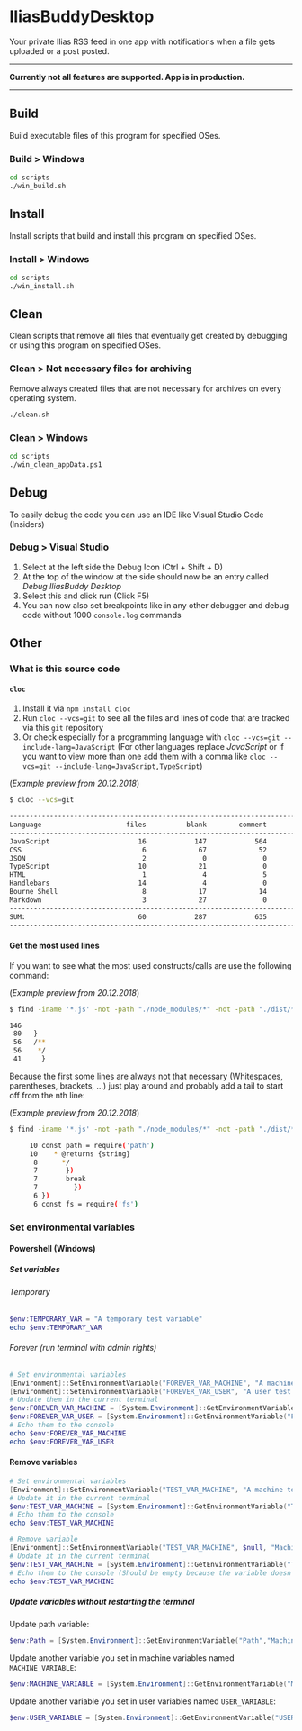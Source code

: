 # IliasBuddyDesktop

Your private Ilias RSS feed in one app with notifications when a file gets uploaded or a post posted.

---

**Currently not all features are supported. App is in production.**

---

## Build

Build executable files of this program for specified OSes.

### Build > Windows

```sh
cd scripts
./win_build.sh
```

## Install

Install scripts that build and install this program on specified OSes.

### Install > Windows

```sh
cd scripts
./win_install.sh
```

## Clean

Clean scripts that remove all files that eventually get created by debugging or using this program on specified OSes.

### Clean > Not necessary files for archiving

Remove always created files that are not necessary for archives on every operating system.

```sh
./clean.sh
```

### Clean > Windows

```sh
cd scripts
./win_clean_appData.ps1
```

## Debug

To easily debug the code you can use an IDE like Visual Studio Code (Insiders)

### Debug > Visual Studio

1. Select at the left side the Debug Icon (Ctrl + Shift + D)
2. At the top of the window at the side should now be an entry called *Debug IliasBuddy Desktop*
3. Select this and click run (Click F5)
4. You can now also set breakpoints like in any other debugger and debug code without 1000 `console.log` commands

## Other

### What is this source code

#### `cloc`

1. Install it via `npm install cloc`
2. Run `cloc --vcs=git` to see all the files and lines of code that are tracked via this `git` repository
3. Or check especially for a programming language with `cloc --vcs=git --include-lang=JavaScript` (For other languages replace *JavaScript* or if you want to view more than one add them with a comma like `cloc --vcs=git --include-lang=JavaScript,TypeScript`)

(*Example preview from 20.12.2018*)

```sh
$ cloc --vcs=git

-------------------------------------------------------------------------------
Language                     files          blank        comment           code
-------------------------------------------------------------------------------
JavaScript                      16            147            564           1297
CSS                              6             67             52            357
JSON                             2              0              0            286
TypeScript                      10             21              0            279
HTML                             1              4              5             78
Handlebars                      14              4              0             71
Bourne Shell                     8             17             14             53
Markdown                         3             27              0             48
-------------------------------------------------------------------------------
SUM:                            60            287            635           2469
-------------------------------------------------------------------------------
```

#### Get the most used lines

If you want to see what the most used constructs/calls are use the following command:

(*Example preview from 20.12.2018*)

```sh
$ find -iname '*.js' -not -path "./node_modules/*" -not -path "./dist/*" | xargs cat | sort | uniq -c | sort -nr | head -n 5

146
 80   }
 56   /**
 56    */
 41     }
```

Because the first some lines are always not that necessary (Whitespaces, parentheses, brackets, ...) just play around and probably add a tail to start off from the nth line:

(*Example preview from 20.12.2018*)

```sh
$ find -iname '*.js' -not -path "./node_modules/*" -not -path "./dist/*" | xargs cat | sort | uniq -c | sort -nr | head -n 21 |tail -n +14

     10 const path = require('path')
     10    * @returns {string}
      8      */
      7       })
      7       break
      7         })
      6 })
      6 const fs = require('fs')
```

### Set environmental variables

#### Powershell (Windows)

##### Set variables

###### Temporary

```powershell
$env:TEMPORARY_VAR = "A temporary test variable"
echo $env:TEMPORARY_VAR
```

###### Forever (run terminal with admin rights)

```powershell
# Set environmental variables
[Environment]::SetEnvironmentVariable("FOREVER_VAR_MACHINE", "A machine test variable", "Machine")
[Environment]::SetEnvironmentVariable("FOREVER_VAR_USER", "A user test variable", "User")
# Update them in the current terminal
$env:FOREVER_VAR_MACHINE = [System.Environment]::GetEnvironmentVariable("FOREVER_VAR_MACHINE","Machine")
$env:FOREVER_VAR_USER = [System.Environment]::GetEnvironmentVariable("FOREVER_VAR_USER","User")
# Echo them to the console
echo $env:FOREVER_VAR_MACHINE
echo $env:FOREVER_VAR_USER
```

#### Remove variables

```powershell
# Set environmental variables
[Environment]::SetEnvironmentVariable("TEST_VAR_MACHINE", "A machine test variable", "Machine")
# Update it in the current terminal
$env:TEST_VAR_MACHINE = [System.Environment]::GetEnvironmentVariable("TEST_VAR_MACHINE","Machine")
# Echo them to the console
echo $env:TEST_VAR_MACHINE

# Remove variable
[Environment]::SetEnvironmentVariable("TEST_VAR_MACHINE", $null, "Machine")
# Update it in the current terminal
$env:TEST_VAR_MACHINE = [System.Environment]::GetEnvironmentVariable("TEST_VAR_MACHINE","Machine")
# Echo them to the console (Should be empty because the variable doesn't exist any more)
echo $env:TEST_VAR_MACHINE
```

##### Update variables without restarting the terminal

Update path variable:

```powershell
$env:Path = [System.Environment]::GetEnvironmentVariable("Path","Machine") + ";" + [System.Environment]::GetEnvironmentVariable("Path","User")
```

Update another variable you set in machine variables named `MACHINE_VARIABLE`:

```powershell
$env:MACHINE_VARIABLE = [System.Environment]::GetEnvironmentVariable("MACHINE_VARIABLE","Machine")
```

Update another variable you set in user variables named `USER_VARIABLE`:

```powershell
$env:USER_VARIABLE = [System.Environment]::GetEnvironmentVariable("USER_VARIABLE","User")
```

